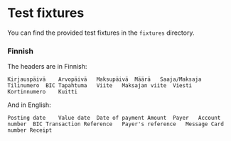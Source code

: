 # Test fixtures

You can find the provided test fixtures in the `fixtures` directory.

### Finnish

The headers are in Finnish:

```
Kirjauspäivä	Arvopäivä	Maksupäivä	Määrä	Saaja/Maksaja	Tilinumero	BIC	Tapahtuma	Viite	Maksajan viite	Viesti	Kortinnumero	Kuitti
```

And in English:
```
Posting date    Value date  Date of payment Amount  Payer   Account number  BIC Transaction Reference   Payer's reference   Message Card number Receipt
```
